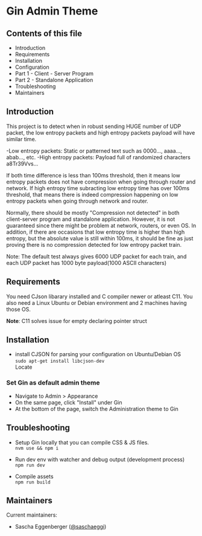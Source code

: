 # Gin Admin Theme

## Contents of this file

 - Introduction
 - Requirements
 - Installation
 - Configuration
 - Part 1 - Client - Server Program
 - Part 2 - Standalone Application
 - Troubleshooting
 - Maintainers
## Introduction

This project is to detect when in robust sending HUGE number of UDP packet, the low entropy packets and high entropy packets payload will have similar time. 

-Low entropy packets: Static or patterned text such as 0000..., aaaa..., abab..., etc.
-High entropy packets: Payload full of randomized characters a8Tr39Vvs...

If both time difference is less than 100ms threshold, then it means low entropy packets does not have compression when going through router and network. If high entropy time subracting low entropy time has over 100ms threshold, that means there is indeed compression happening on low entropy packets when going through network and router. 

Normally, there should be mostly "Compression not detected" in both client-server program and standalone application. However, it is not guaranteed since there might be problem at network, routers, or even OS. In addition, if there are occasions that low entropy time is higher than high entropy, but the absolute value is still within 100ms, it should be fine as just proving there is no compression detected for low entropy packet train.

Note: The default test always gives 6000 UDP packet for each train, and each UDP packet has 1000 byte payload(1000 ASCII characters)
 
## Requirements

You need CJson libarary installed and C compiler newer or atleast C11. You also need a Linux Ubuntu or Debian environment and 2 machines having those OS.

**Note**: C11 solves issue for empty declaring pointer struct

## Installation

- install CJSON for parsing your configuration on Ubuntu/Debian OS\
`sudo apt-get install libcjson-dev`\
Locate 


### Set Gin as default admin theme

 - Navigate to Admin > Appearance
 - On the same page, click "Install" under Gin
 - At the bottom of the page, switch the Administration theme to Gin

## Troubleshooting

- Setup Gin locally that you can compile CSS & JS files.\
`nvm use && npm i`

- Run dev env with watcher and debug output (development process)\
`npm run dev`

- Compile assets\
`npm run build`

## Maintainers

Current maintainers:
- Sascha Eggenberger ([@saschaeggi](https://www.drupal.org/u/saschaeggi))
